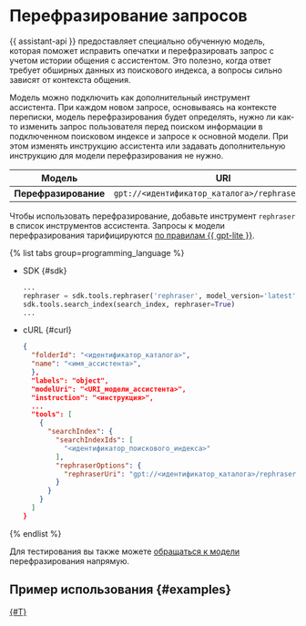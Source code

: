 # Перефразирование запросов

{{ assistant-api }} предоставляет специально обученную модель, которая поможет исправить опечатки и перефразировать запрос с учетом истории общения с ассистентом. Это полезно, когда ответ требует обширных данных из поискового индекса, а вопросы сильно зависят от контекста общения.

Модель можно подключить как дополнительный инструмент ассистента. При каждом новом запросе, основываясь на контексте переписки, модель перефразирования будет определять, нужно ли как-то изменить запрос пользователя перед поиском информации в подключенном поисковом индексе и запросе к основной модели. При этом изменять инструкцию ассистента или задавать дополнительную инструкцию для модели перефразирования не нужно.

| **Модель** | **URI** | **Контекст** |
|---|---|---|
| **Перефразирование** | `gpt://<идентификатор_каталога>/rephraser/latest` | 32 000 |

Чтобы использовать перефразирование, добавьте инструмент `rephraser` в список инструментов ассистента. Запросы к модели перефразирования тарифицируются [по правилам {{ gpt-lite }}](../../pricing.md#rules-generating).

{% list tabs group=programming_language %}

- SDK {#sdk}

  ```python
  ...
  rephraser = sdk.tools.rephraser('rephraser', model_version='latest')
  sdk.tools.search_index(search_index, rephraser=True)
  ...
  ```

- cURL {#curl}

  ```json
  {
    "folderId": "<идентификатор_каталога>",
    "name": "<имя_ассистента>",
    },
    "labels": "object",
    "modelUri": "<URI_модели_ассистента>",
    "instruction": "<инструкция>",
    ...
    "tools": [
      {
        "searchIndex": {
          "searchIndexIds": [
            "<идентификатор_поискового_индекса>"
          ],
          "rephraserOptions": {
            "rephraserUri": "gpt://<идентификатор_каталога>/rephraser/latest"
          }
        }
      }
    ]
  }
  ```

{% endlist %}

Для тестирования вы также можете [обращаться к модели](../../operations/generation/create-prompt.md) перефразирования напрямую.

## Пример использования {#examples}

[{#T}](../../operations/assistant/rephraser.md)